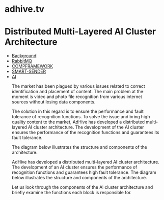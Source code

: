 # adhive.tv

<h1>Distributed Multi-Layered AI Cluster Architecture</h1>

<ul>
<li><a href="#background">Background</a></li>
<li><a href="https://github.com/adhivetv/adhive.tv/blob/master/RabbitMQ/README.md">RabbitMQ</a>
<li><a href="https://github.com/adhivetv/adhive.tv/blob/master/COMPFRAMEWORK/README.md">COMPFRAMEWORK</a> 
<li><a href="https://github.com/adhivetv/adhive.tv/blob/master/SMART-SENDER/README.md">SMART-SENDER</a>
<li><a href="https://github.com/adhivetv/adhive.tv/blob/master/ai/README.md">AI</a>
<ul>
</ul>

<p>The market has been plagued by various issues related to correct identification and placement of content. The main problem at the moment is video and photo file recognition from various internet sources without losing data components.</p>

<p>The solution in this regard is to ensure the performance and fault tolerance of recognition functions. To solve the issue and bring high quality content to the market, AdHive has developed a distributed multi-layered AI cluster architecture. The development of the AI cluster ensures the performance of the recognition functions and guarantees its fault tolerance.</p>

<p>The diagram below illustrates the structure and components of the architecture.</p>

<p>AdHive has developed a distributed multi-layered AI cluster architecture. The development of an AI cluster ensures the performance of recognition functions and guarantees high fault tolerance. The diagram below illustrates the structure and components of the architecture.</p>

<p>Let us look through the components of the AI ​​cluster architecture and briefly examine the functions each block is responsible for.</p>
